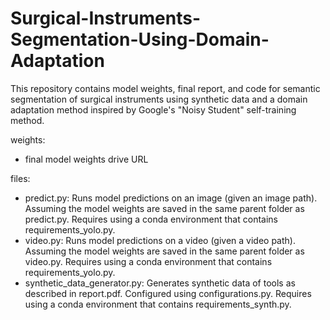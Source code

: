 # Surgical-Instruments-Segmentation-Using-Domain-Adaptation
This repository contains model weights, final report, and code for semantic segmentation of surgical instruments using synthetic data and a domain adaptation method inspired by Google's "Noisy Student" self-training method. 

weights:
  - final model weights drive URL

files: 
  - predict.py: Runs model predictions on an image (given an image path). Assuming the model weights are saved in the same parent folder as predict.py. Requires using a conda environment that contains requirements_yolo.py.
  - video.py: Runs model predictions on a video (given a video path). Assuming the model weights are saved in the same parent folder as video.py. Requires using a conda environment that contains requirements_yolo.py.
  - synthetic_data_generator.py: Generates synthetic data of tools as described in report.pdf. Configured using configurations.py. Requires using a conda environment that contains requirements_synth.py.
